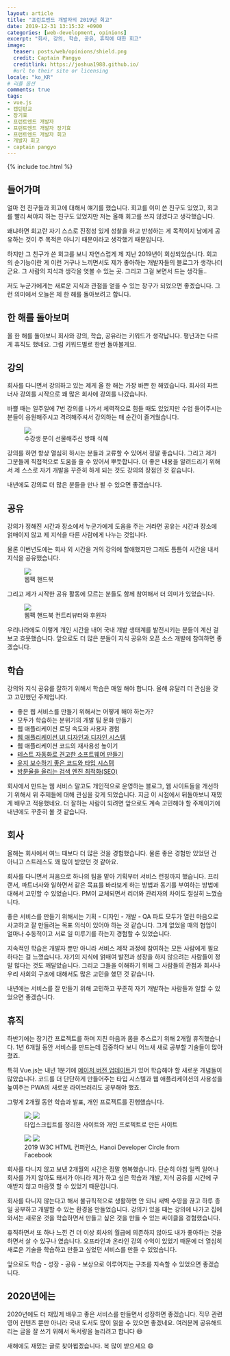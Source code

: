 ```yaml
---
layout: article
title: "프런트엔드 개발자의 2019년 회고"
date: 2019-12-31 13:15:32 +0900
categories: [web-development, opinions]
excerpt: "회사, 강의, 학습, 공유, 휴직에 대한 회고"
image:
  teaser: posts/web/opinions/shield.png
  credit: Captain Pangyo
  creditlink: https://joshua1988.github.io/
  #url to their site or licensing
locale: "ko_KR"
# 리플 옵션
comments: true
tags:
- vue.js
- 캡틴판교
- 장기효
- 프런트엔드 개발자
- 프런트엔드 개발자 장기효
- 프런트엔드 개발자 회고
- 개발자 회고
- captain pangyo
---
```

{% include toc.html %}

## 들어가며

얼마 전 친구들과 회고에 대해서 얘기를 했습니다.
회고를 이미 쓴 친구도 있었고, 회고를 빨리 써야지 하는 친구도 있었지만
저는 올해 회고를 쓰지 않겠다고 생각했습니다.

왜냐하면 회고란 자기 스스로 진정성 있게 성찰을 하고 반성하는 게 목적이지 
남에게 공유하는 것이 주 목적은 아니기 때문이라고 생각했기 때문입니다.

하지만 그 친구가 쓴 회고를 보니 자연스럽게 제 지난 2019년이 회상되었습니다.
회고의 순기능이란 게 이런 거구나 느끼면서도 제가 좋아하는 개발자들의 블로그가 생각나더군요.
그 사람의 지식과 생각을 엿볼 수 있는 곳. 그리고 그걸 보면서 드는 생각들..

저도 누군가에게는 새로운 지식과 관점을 얻을 수 있는 창구가 되었으면 좋겠습니다.
그런 의미에서 오늘은 제 한 해를 돌아보려고 합니다.

## 한 해를 돌아보며

올 한 해를 돌아보니 회사와 강의, 학습, 공유라는 키워드가 생각납니다.
평년과는 다르게 휴직도 했네요. 그럼 키워드별로 한번 돌아볼게요.

## 강의

회사를 다니면서 강의하고 있는 제게 올 한 해는 가장 바쁜 한 해였습니다.
회사의 파트너사 강의를 시작으로 꽤 많은 회사에 강의를 나갔습니다.

바쁠 때는 일주일에 7번 강의를 나가서 체력적으로 힘들 때도 있었지만
수업 들어주시는 분들이 응원해주시고 격려해주셔서 강의하는 매 순간이 즐거웠습니다.

<figure class="half">
  <img src="{{ site.url }}/images/posts/web/opinions/retrospect/shield-bae.jpeg">
	<figcaption>수강생 분이 선물해주신 방패 식혜</figcaption>
</figure>

강의를 하면 항상 열심히 하시는 분들과 교류할 수 있어서 정말 좋습니다.
그리고 제가 그분들께 직접적으로 도움을 줄 수 있어서 뿌듯합니다.
더 좋은 내용을 알려드리기 위해서 제 스스로 자기 개발을 꾸준히 하게 되는 것도 강의의 장점인 것 같습니다.

내년에도 강의로 더 많은 분들을 만나 뵐 수 있으면 좋겠습니다.

## 공유

강의가 정해진 시간과 장소에서 누군가에게 도움을 주는 거라면 공유는 시간과 장소에 얽매이지 않고
제 지식을 다른 사람에게 나누는 것입니다.

물론 이번년도에는 회사 외 시간을 거의 강의에 할애했지만 그래도 틈틈이 시간을 내서
지식을 공유했습니다.

<figure>
  <a href="https://joshua1988.github.io/webpack-guide/?utm_source=blog&utm_medium=githubio&utm_campaign=captianpangyo&utm_term=banner" target="_blank">
    <img src="{{ site.url }}/images/posts/web/opinions/retrospect/webpack.png">
  </a>
	<figcaption>웹팩 핸드북</figcaption>
</figure>

그리고 제가 시작한 공유 활동에 모르는 분들도 함께 참여해서 더 의미가 있었습니다.

<figure>
  <a href="https://github.com/joshua1988/webpack-guide" target="_blank">
    <img src="{{ site.url }}/images/posts/web/opinions/retrospect/webpack-contributors.png">
  </a>
	<figcaption>웹팩 핸드북 컨트리뷰터와 후원자</figcaption>
</figure>

우리나라에도 이렇게 개인 시간을 내어 국내 개발 생태계를 발전시키는 분들이 계신 걸 보고 흐뭇했습니다.
앞으로도 더 많은 분들이 지식 공유와 오픈 소스 개발에 참여하면 좋겠습니다.

## 학습

강의와 지식 공유를 잘하기 위해서 학습은 매일 해야 합니다.
올해 유달리 더 관심을 갖고 고민했던 주제입니다.

- 좋은 웹 서비스를 만들기 위해서는 어떻게 해야 하는가?
- 모두가 학습하는 분위기의 개발 팀 문화 만들기
- 웹 애플리케이션 로딩 속도와 사용자 경험
- [웹 애플리케이션 UI 디자인과 디자인 시스템](https://joshua1988.github.io/web-development/design/ui-for-developers/)
- 웹 애플리케이션 코드의 재사용성 높이기
- [테스트 자동화로 견고한 소프트웨어 만들기](https://github.com/joshua1988/vue-test-tutorial)
- [유지 보수하기 좋은 코드와 타입 시스템](https://joshua1988.github.io/ts/)
- [방문율을 올리는 검색 엔진 최적화(SEO)](https://joshua1988.github.io/)

회사에서 만드는 웹 서비스 말고도 개인적으로 운영하는 블로그, 웹 사이트들을 개선하기 위해서
위 주제들에 대해 관심을 갖게 되었습니다. 지금 이 시점에서 뒤돌아보니 재밌게 배우고 적용했네요.
더 잘하는 사람이 되려면 앞으로도 계속 고민해야 할 주제이기에 내년에도 꾸준히 볼 것 같습니다.

## 회사

올해는 회사에서 여느 때보다 더 많은 것을 경험했습니다.
물론 좋은 경험만 있었던 건 아니고 스트레스도 꽤 많이 받았던 것 같아요.

회사를 다니면서 처음으로 하나의 팀을 맡아 기획부터 서비스 런칭까지 했습니다.
프리랜서, 파트너사와 일하면서 같은 목표를 바라보게 하는 방법과 동기를 부여하는 방법에 대해서 고민할 수 있었습니다.
PM이 교체되면서 리더와 관리자의 차이도 절실히 느꼈습니다.

좋은 서비스를 만들기 위해서는 기획 - 디자인 - 개발 - QA 파트 모두가
열린 마음으로 사고하고 잘 만들려는 목표 의식이 있어야 하는 것 같습니다.
그게 없었을 때의 협업이 얼마나 수동적이고 서로 일 미루기를 하는지 경험할 수 있었습니다.

지속적인 학습은 개발자 뿐만 아니라 서비스 제작 과정에 참여하는 모든 사람에게 필요하다는 걸 느꼈습니다.
자기의 지식에 얽매여 발전과 성장을 하지 않으려는 사람들이 정말 많다는 것도 깨달았습니다.
그리고 그들을 이해하기 위해 그 사람들의 관점과 회사나 우리 사회의 구조에 대해서도 많은 고민을 했던 것 같습니다.

내년에는 서비스를 잘 만들기 위해 고민하고 꾸준히 자기 개발하는 사람들과 일할 수 있었으면 좋겠습니다.

## 휴직

하반기에는 장기간 프로젝트를 하며 지친 마음과 몸을 추스르기 위해 2개월 휴직했습니다.
1년 6개월 동안 서비스를 만드는데 집중하다 보니 어느새 새로 공부할 기술들이 많아졌죠.

특히 Vue.js는 내년 1분기에 [메이저 버전 업데이트](https://vue-composition-api-rfc.netlify.com/)가 있어 학습해야 할 새로운 개념들이 많았습니다.
코드를 더 단단하게 만들어주는 타입 시스템과 웹 애플리케이션의 사용성을 높여주는 PWA의 새로운 라이브러리도 공부해야 했죠.

그렇게 2개월 동안 학습과 발표, 개인 프로젝트를 진행했습니다.

<figure class="half">
  <a href="https://joshua1988.github.io/ts" target="_blank">
    <img src="{{ site.url }}/images/posts/web/opinions/retrospect/ts-intro.png">
  </a>
  <img src="{{ site.url }}/images/posts/web/opinions/retrospect/vue-jobs.png">
  <figcaption>타입스크립트를 정리한 사이트와 개인 프로젝트로 만든 사이트</figcaption>
</figure>

<figure class="half">
  <img src="{{ site.url }}/images/posts/web/opinions/retrospect/w3c.jpg">
  <img src="{{ site.url }}/images/posts/web/opinions/retrospect/hanoi.jpg">
  <figcaption>2019 W3C HTML 컨퍼런스, Hanoi Developer Circle from Facebook</figcaption>
</figure>

회사를 다니지 않고 보낸 2개월의 시간은 정말 행복했습니다.
단순히 아침 일찍 일어나 회사를 가지 않아도 돼서가 아니라
제가 하고 싶은 학습과 개발, 지식 공유를 시간에 구애받지 않고 
마음껏 할 수 있었기 때문입니다.

회사를 다니지 않는다고 해서 불규칙적으로 생활하면 안 되니
새벽 수영을 끊고 하루 종일 공부하고 개발할 수 있는 환경을 만들었습니다.
강의가 있을 때는 강의에 나가고 집에 와서는 새로운 것을 학습하면서
만들고 싶은 것을 만들 수 있는 싸이클을 경험했습니다.

휴직하면서 또 하나 느낀 건 더 이상 회사의 월급에 의존하지 않아도
내가 좋아하는 것을 하면서 살 수 있구나 였습니다.
오프라인과 온라인 강의 수익이 있었기 때문에 더 열심히 새로운 기술을 학습하고
만들고 싶었던 서비스를 만들 수 있었습니다.

앞으로도 학습 - 성장 - 공유 - 보상으로 이루어지는 구조를 지속할 수 있었으면 좋겠습니다.

## 2020년에는

2020년에도 더 재밌게 배우고 좋은 서비스를 만들면서 성장하면 좋겠습니다.
직무 관련 영어 컨텐츠 뿐만 아니라 국내 도서도 많이 읽을 수 있으면 좋겠네요.
여러분께 공유해드리는 글을 잘 쓰기 위해서 독서량을 늘리려고 합니다 😄

새해에도 재밌는 글로 찾아뵙겠습니다. 복 많이 받으세요 😄